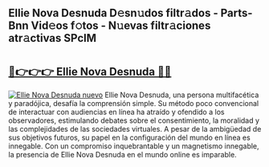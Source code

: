 ## Ellie Nova Desnuda D𝚎sn𝚞dos filtr𝚊dos - Parts-Bnn Vid𝚎os f𝚘tos - N𝚞evas filtr𝚊ciones atr𝚊ctivas SPclM

# <h2><a href="http://mbczo66.tromn.icu/?c=Ellie+Nova+Desnuda">🔗👉👉👉 Ellie Nova Desnuda 🔗🔗</a></h2>

[![Ellie Nova Desnuda nuevo](https://i.imgur.com/pEAQMta.gif)](http://mbczo66.tromn.icu/?c=Ellie+Nova+Desnuda)
Ellie Nova Desnuda, una persona multifacética y paradójica, desafía la comprensión simple. Su método poco convencional de interactuar con audiencias en línea ha atraído y ofendido a los observadores, estimulando debates sobre el consentimiento, la moralidad y las complejidades de las sociedades virtuales. A pesar de la ambigüedad de sus objetivos futuros, su papel en la configuración del mundo en línea es innegable. Con un compromiso inquebrantable y un magnetismo innegable, la presencia de Ellie Nova Desnuda en el mundo online es imparable.
